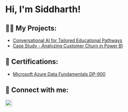 <h1>Hi, I'm Siddharth! <br/></h1>

<h2>👨‍💻 My Projects:</h2>

- [Conversational AI for Tailored Educational Pathways](https://github.com/joshmadakor1/Algorithms-Practice)
- [Case Study - Analyzing Customer Churn in Power BI](https://your-link-here.com)


<h2>📄 Certifications:</h2>

- [Microsoft Azure Data Fundamentals DP-900](https://learn.microsoft.com/en-gb/users/siddharth-0575/credentials/8f48fa3ed683cdd9)


<h2> 🤳 Connect with me:</h2>

[<img align="left" alt="Siddharth | LinkedIn" width="22px" src="https://upload.wikimedia.org/wikipedia/commons/c/ca/LinkedIn_logo_initials.png" />][linkedin]



[linkedin]: https://www.linkedin.com/in/siddharth-parthasarathy95
